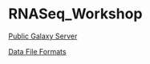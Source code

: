 RNASeq_Workshop
===============

[Public Galaxy Server](https://main.g2.bx.psu.edu/)

[Data File Formats](http://genome.ucsc.edu/FAQ/FAQformat.html)
